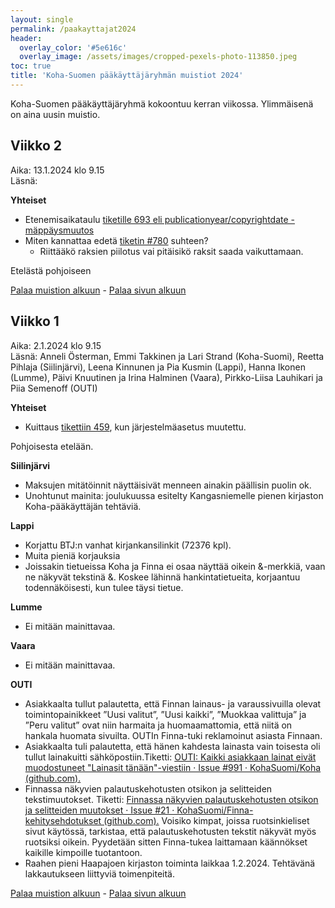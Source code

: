 ```yaml
---
layout: single
permalink: /paakayttajat2024
header:
  overlay_color: '#5e616c'
  overlay_image: /assets/images/cropped-pexels-photo-113850.jpeg
toc: true
title: 'Koha-Suomen pääkäyttäjäryhmän muistiot 2024'
---
```


Koha-Suomen pääkäyttäjäryhmä kokoontuu kerran viikossa. Ylimmäisenä on aina uusin muistio.

## Viikko 2

Aika: 13.1.2024 klo 9.15<br />
Läsnä:

**Yhteiset**
* Etenemisaikataulu [tiketille 693 eli publicationyear/copyrightdate -mäppäysmuutos](https://github.com/KohaSuomi/Koha/issues/693)
* Miten kannattaa edetä [tiketin #780](https://github.com/KohaSuomi/Koha/issues/780) suhteen?
  * Riittääkö raksien piilotus vai pitäisikö raksit saada vaikuttamaan.

Etelästä pohjoiseen

[Palaa muistion alkuun](https://koha-suomi.fi/paakayttajat2024#viikko-2) - [Palaa sivun alkuun](/paakayttajat2024)

## Viikko 1

Aika: 2.1.2024 klo 9.15<br />
Läsnä: Anneli Österman, Emmi Takkinen ja Lari Strand (Koha-Suomi), Reetta Pihlaja (Siilinjärvi), Leena Kinnunen ja Pia Kusmin (Lappi), Hanna Ikonen (Lumme), Päivi Knuutinen ja Irina Halminen (Vaara), Pirkko-Liisa Lauhikari ja Piia Semenoff (OUTI)

**Yhteiset**
* Kuittaus [tikettiin 459](https://github.com/KohaSuomi/Koha/issues/459), kun järjestelmäasetus muutettu.

Pohjoisesta etelään.

**Siilinjärvi**
* Maksujen mitätöinnit näyttäisivät menneen ainakin päällisin puolin ok.
* Unohtunut mainita: joulukuussa esitelty Kangasniemelle pienen kirjaston Koha-pääkäyttäjän tehtäviä.

**Lappi**
* Korjattu BTJ:n vanhat kirjankansilinkit (72376 kpl).
* Muita pieniä korjauksia
* Joissakin tietueissa Koha ja Finna ei osaa näyttää oikein &-merkkiä, vaan ne näkyvät tekstinä &amp;. Koskee lähinnä hankintatietueita, korjaantuu todennäköisesti, kun tulee täysi tietue.

**Lumme**
* Ei mitään mainittavaa.

**Vaara**
* Ei mitään mainittavaa.

**OUTI**
* Asiakkaalta tullut palautetta, että Finnan lainaus- ja varaussivuilla olevat toimintopainikkeet ”Uusi valitut”, ”Uusi kaikki”, ”Muokkaa valittuja” ja ”Peru valitut” ovat niin harmaita ja huomaamattomia, että niitä on hankala huomata sivuilta. OUTIn Finna-tuki reklamoinut asiasta Finnaan.
* Asiakkaalta tuli palautetta, että hänen kahdesta lainasta vain toisesta oli tullut lainakuitti sähköpostiin.Tiketti: [OUTI: Kaikki asiakkaan lainat eivät muodostuneet "Lainasit tänään"-viestiin · Issue #991 · KohaSuomi/Koha (github.com). ](https://github.com/KohaSuomi/Koha/issues/991)
* Finnassa näkyvien palautuskehotusten otsikon ja selitteiden tekstimuutokset. Tiketti: [Finnassa näkyvien palautuskehotusten otsikon ja selitteiden muutokset · Issue #21 · KohaSuomi/Finna-kehitysehdotukset (github.com).](https://github.com/KohaSuomi/Finna-kehitysehdotukset/issues/21) Voisiko kimpat, joissa ruotsinkieliset sivut käytössä, tarkistaa, että palautuskehotusten tekstit näkyvät myös ruotsiksi oikein. Pyydetään sitten Finna-tukea laittamaan käännökset kaikille kimpoille tuotantoon.
* Raahen pieni Haapajoen kirjaston toiminta laikkaa 1.2.2024. Tehtävänä lakkautukseen liittyviä toimenpiteitä.
  
[Palaa muistion alkuun](https://koha-suomi.fi/paakayttajat2024#viikko-1) - [Palaa sivun alkuun](/paakayttajat2024)
